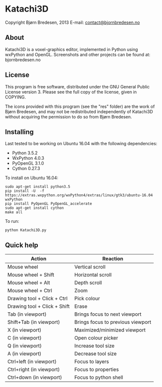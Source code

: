 # Katachi3D

Copyright Bjørn Bredesen, 2013
E-mail: contact@bjornbredesen.no


About
----------------
Katachi3D is a voxel-graphics editor, implemented in Python using wxPython and OpenGL. 
Screenshots and other projects can be found at: bjornbredesen.no


License
----------------
This program is free software, distributed under the GNU General Public License version 3. Please see the full copy of the license, given in COPYING.

The icons provided with this program (see the "res" folder) are the work of Bjørn Bredesen, and may not be redistributed independently of Katachi3D without acquiring the permission to do so from Bjørn Bredesen.


Installing
----------------
Last tested to be working on Ubuntu 16.04 with the following dependencies:
 * Python 3.5.2
 * WxPython 4.0.3
 * PyOpenGL 3.1.0
 * Cython 0.27.3

To install on Ubuntu 16.04:
```
sudo apt-get install python3.5
pip install -U  -f https://extras.wxpython.org/wxPython4/extras/linux/gtk3/ubuntu-16.04  wxPython
pip install PyOpenGL PyOpenGL_accelerate
sudo apt-get install cython
make all
```

To run:
```
python Katachi3D.py
```


Quick help
----------------
| Action                       | Reaction                                     |
| ---------------------------- | -------------------------------------------- |
| Mouse wheel                  | Vertical scroll                              |
| Mouse wheel + Shift          | Horizontal scroll                            |
| Mouse wheel + Alt            | Depth scroll                                 |
| Mouse wheel + Ctrl           | Zoom                                         |
| Drawing tool + Click + Ctrl  | Pick colour                                  |
| Drawing tool + Click + Shift | Erase                                        |
| Tab (in viewport)            | Brings focus to next viewport                |
| Shift+Tab (in viewport)      | Brings focus to previous viewport            |
| X (in viewport)              | Maximized/minimized viewport                 |
| C (in viewport)              | Open colour picker                           |
| Q (in viewport)              | Increase tool size                           |
| A (in viewport)              | Decrease tool size                           |
| Ctrl+left (in viewport)      | Focus to layers                              |
| Ctrl+right (in viewport)     | Focus to properties                          |
| Ctrl+down (in viewport)      | Focus to python shell                        |

